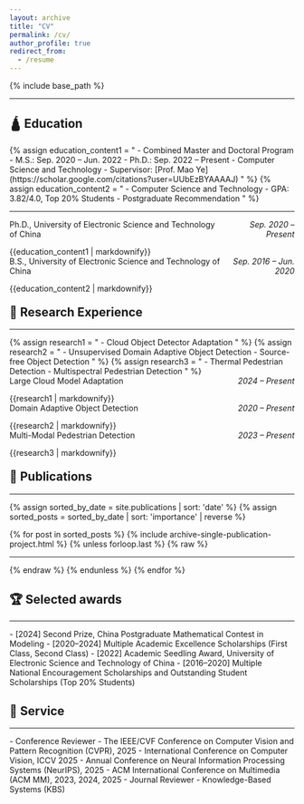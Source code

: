 ```yaml
---
layout: archive
title: "CV"
permalink: /cv/
author_profile: true
redirect_from:
  - /resume
---
```


{% include base_path %}
<hr/>

<style>
.entry {
  display: flex;
  justify-content: space-between;
  align-items: flex-start;
}

.entry .content {
  flex: 3; /* 主内容宽度 */
}

.entry .time {
  flex: 1; /* 时间宽度 */
  text-align: right; /* 时间右对齐 */
  font-style: italic; /* 可选：时间的字体样式 */
}

.myp {
  margin-top: 0;
}

.myh2 {
  margin-top: 1em;
}

</style>

<h2>🛕 Education</h2>
{% assign education_content1 = "
  - Combined Master and Doctoral Program
    - M.S.: Sep. 2020 – Jun. 2022
    - Ph.D.: Sep. 2022 – Present
  - Computer Science and Technology
  - Supervisor: [Prof. Mao Ye](https://scholar.google.com/citations?user=UUbEzBYAAAAJ)
" %}
{% assign education_content2 = "
  - Computer Science and Technology
  - GPA: 3.82/4.0, Top 20% Students
  - Postgraduate Recommendation
" %}

<hr/>
<div class="education">
  <div class="entry">
    <div class="content">
      <p class="myp">Ph.D., University of Electronic Science and Technology of China</p>
      {{education_content1 | markdownify}}
    </div>
    <div class="time">Sep. 2020 – Present</div>
  </div>
  <div class="entry">
    <div class="content">
      <p class="myp">B.S., University of Electronic Science and Technology of China</p>
      {{education_content2 | markdownify}}
    </div>
    <div class="time">Sep. 2016 – Jun. 2020</div>
  </div>
</div>

<h2 class="myh2">🧐 Research Experience</h2>
<hr/>
{% assign research1 = "
  - Cloud Object Detector Adaptation
" %}
{% assign research2 = "
  - Unsupervised Domain Adaptive Object Detection
  - Source-free Object Detection
" %}
{% assign research3 = "
  - Thermal Pedestrian Detection
  - Multispectral Pedestrian Detection
" %}
<div class="research">
  <div class="entry">
    <div class="content">
      <p class="myp">Large Cloud Model Adaptation</p>
      {{research1 | markdownify}}
    </div>
    <div class="time">2024 – Present</div>
  </div>
  <div class="entry">
    <div class="content">
      <p class="myp">Domain Adaptive Object Detection</p>
      {{research2 | markdownify}}
    </div>
    <div class="time">2020 – Present</div>
  </div>
  <div class="entry">
    <div class="content">
      <p class="myp">Multi-Modal Pedestrian Detection</p>
      {{research3 | markdownify}}
    </div>
    <div class="time">2023 – Present</div>
  </div>
</div>

<h2 class="myh2">🎯 Publications</h2>
<hr/>
{% assign sorted_by_date = site.publications | sort: 'date' %} <!-- 按日期升序排列 -->
{% assign sorted_posts = sorted_by_date | sort: 'importance' | reverse %} <!-- 按重要性降序排列 -->

{% for post in sorted_posts %}
  {% include archive-single-publication-project.html %}
  {% unless forloop.last %}
{% raw %}
<hr />
{% endraw %}
  {% endunless %}
{% endfor %}


<h2>🏆️ Selected awards</h2>
<hr/>
- [2024] Second Prize, China Postgraduate Mathematical Contest in Modeling
- [2020–2024] Multiple Academic Excellence Scholarships (First Class, Second Class)
- [2022] Academic Seedling Award, University of Electronic Science and Technology of China
- [2016–2020] Multiple National Encouragement Scholarships and Outstanding Student Scholarships (Top 20% Students)
  
<h2>🧭 Service</h2>
<hr/>
- Conference Reviewer
  - The IEEE/CVF Conference on Computer Vision and Pattern Recognition (CVPR), 2025
  - International Conference on Computer Vision, ICCV 2025
  - Annual Conference on Neural Information Processing Systems (NeurIPS), 2025
  - ACM International Conference on Multimedia (ACM MM), 2023, 2024, 2025
- Journal Reviewer
  - Knowledge-Based Systems (KBS)